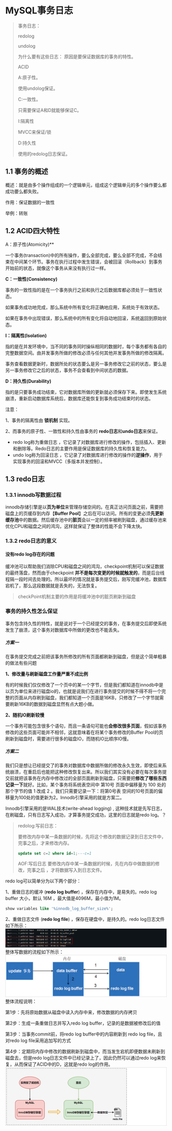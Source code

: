 # **MySQL事务日志**

>事务日志：
>
>redolog
> 
>undolog
> 
>为什么要有这些日志： 原因是要保证数据库的事务的特性。
> 
> ACID
> 
>A:原子性。
> 
>使用undolog保证。
>
>C:一致性。
> 
>只需要保证A和D就能够保证C。
> 
>I:隔离性
> 
>MVCC来保证/锁
> 
>D:持久性
> 
>使用的redolog日志保证。

## 1.1 **事务的概述**

概述：就是由多个操作组成的一个逻辑单元，组成这个逻辑单元的多个操作要么都成功要么都失败。

作用：保证数据的一致性

举例：转账

## 1.2 **ACID四大特性**
A：原子性(Atomicity)**

一个事务(transaction)中的所有操作，要么全部完成，要么全部不完成，不会结束在中间某个环节。事务在执行过程中发生错误，会被回滚（Rollback）到事务开始前的状态，就像这个事务从来没有执行过一样。

**C：一致性(Consistency)**

事务的一致性指的是在一个事务执行之前和执行之后数据库都必须处于一致性状态。

如果事务成功地完成，那么系统中所有变化将正确地应用，系统处于有效状态。

如果在事务中出现错误，那么系统中的所有变化将自动地回滚，系统返回到原始状态。

**I：隔离性(Isolation)**

指的是在并发环境中，当不同的事务同时操纵相同的数据时，每个事务都有各自的完整数据空间。由并发事务所做的修改必须与任何其他并发事务所做的修改隔离。

事务查看数据更新时，数据所处的状态要么是另一事务修改它之前的状态，要么是另一事务修改它之后的状态，事务不会查看到中间状态的数据。

**D：持久性(Durability)**

指的是只要事务成功结束，它对数据库所做的更新就必须保存下来。即使发生系统崩溃，重新启动数据库系统后，数据库还能恢复到事务成功结束时的状态。

注意：

1、事务的隔离性由 **锁机制** 实现。

2、而事务的原子性、一致性和持久性由事务的 **redo日志**和**undo日志**来保证。

- redo log称为重做日志 ，它记录了对数据库进行修改的操作，包括插入、更新和删除等。Redo日志的主要作用是保证数据库的持久性和恢复能力。
- undo log称为回滚日志 ，它记录了对数据库进行修改的操作的**逆操作**，用于实现事务的回滚和MVCC（多版本并发控制）。

## 1.3 **redo日志**
### 1.3.1 **innodb写数据过程**
innodb存储引擎是以**页为单位**来管理存储空间的。在真正访问页面之前，需要把磁盘上的页缓存到内存【**Buffer Pool**】之后在可以访问。所有的变更必须**先更新缓存池**中的数据。然后缓存池中的**脏页**会以一定的频率被刷到磁盘，通过缓存池来优化CPU和磁盘之间的鸿沟，这样就保证了整体的性能不会下降太快。

### 1.3.2 **redo日志的意义**
#### **没有redo log存在的问题**
缓冲池可以帮助我们消除CPU和磁盘之间的鸿沟，checkpoint机制可以保证数据的最终落盘，然而由于checkpoint **并不是每次变更的时候就触发的**，而是后台线程隔一段时间去处理的。所以最坏的情况就是事务提交后，刚写完缓冲池，数据库宕机了，那么这段数据就是丢失的，无法恢复。

>checkPoint机制主要的作用是将缓冲池中的脏页刷新到磁盘

### **事务的持久性怎么保证**
事务包含持久性的特性，就是说对于一个已经提交的事务，在事务提交后即使系统发生了崩溃，这个事务对数据库中所做的更改也不能丢失。

##### **方案一**

在事务提交完成之前把该事务所修改的所有页面都刷新到磁盘，但是这个简单粗暴的做法有些问题

**1、修改量与刷新磁盘工作量严重不成比例**

有的时候我们仅仅修改了一个页中的某一个字节，但是我们都知道在innodb中是以页为单位来进行磁盘io的，也就是说我们在进行事务提交的时候不得不将一个完整的页面从内存刷到磁盘，我们都知道一个页面是16KB，只修改了一个字节就需要刷新16KB的数据到磁盘显然有点大题小做。

**2、随机IO刷新较慢**

一个事务可能包含很多个语句，而且一条语句可能也**会修改很多页面**，假如该事务修改的这些页面可能并不相邻，这就意味着在将某个事务修改的Buffer Pool的页刷新到磁盘时，需要进行很多的磁盘IO，而随机IO比顺序IO慢。

##### **方案二**

我们只是想让已经提交了的事务对数据库中数据所做的修改永久生效，即使后来系统崩溃，在重启后也能把这种修改恢复出来。所以我们其实没有必要在每次事务提交前就把该事务在内存中修改过的全部页面刷新到磁盘，只需要把**修改了哪些东西记录一下**就好。比如，某个事务将系统表空间中 第10号 页面中偏移量为 100 处的那个字节的值 1 改成 2 。我们只需要记录一下：将第0号表 空间的10号页面的偏移量为100处的值更新为2。Innodb引擎采用的就是方案二。

Innodb引擎采用的是WAL技术(write-ahead logging) , 这种技术就是先写日志，在刷磁盘，只有日志写入成功，才算事务提交成功，这里的日志就是redo log。？

>redolog:写前日志：
>
>要修改内存中某一条数据的时候，先将这个修改的数据记录到日志文件中，完事之后，才来修改内存。
>
>```sql
>update set c=2 where id=1;---c=1
>```
>
>AOF:写后日志
>要修改内存中某一条数据的时候，先在内存中做数据的修改，完事之后 ，才将数据写入到日志文件。


redo log可以简单分为以下两个部分：

1、重做日志的缓冲 (**redo log buffer**) ，保存在内存中，是易失的。redo log buffer 大小，默认 16M ，最大值是4096M，最小值为1M。

```sql
show variables like '%innodb_log_buffer_size%';
```
2、重做日志文件 (**redo log file**) ，保存在硬盘中，是持久的。redo log日志文件如下所示：
![redo-log-file](img/redo-log-file.png)
整体写数据的流程如下所示：
![写数据的流程图](img/写数据的流程图.png)
整体流程说明：

第1步：先将原始数据从磁盘中读入内存中来，修改数据的内存拷贝

第2步：生成一条重做日志并写入redo log buffer，记录的是数据被修改后的值

第3步：当事务commit前，将redo log buffer中的内容刷新到 redo log file，且对redo log file采用追加写的方式

第4步：定期将内存中修改的数据刷新到磁盘中，而当发生宕机即便数据未刷新到磁盘去，但是redo log日志文件中已经记录上了，因此仍然可以通过redo log来恢复，从而保证了ACID中的D，这就是redo log的作用。
![流程说明](img/流程说明.png)